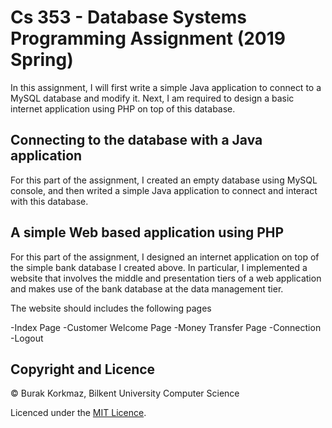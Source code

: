 # Cs 353 - Database Systems Programming Assignment (2019 Spring)
 
In this assignment, I will first write a simple Java application to connect to a MySQL database and modify it. Next, I am required to design a basic internet application using PHP on top of this database.
 
## Connecting to the database with a Java application

For this part of the assignment, I created an empty database using MySQL console, and then writed a simple Java application to connect and interact with this database.


## A simple Web based application using PHP

For this part of the assignment, I designed an internet application on top of the simple bank database I created above. In particular, I implemented a website that involves the middle and presentation tiers of a web application and makes use of the bank database at the data management tier. 

The website should includes the following pages

-Index Page
-Customer Welcome Page
-Money Transfer Page
-Connection
-Logout

## Copyright and Licence

© Burak Korkmaz, Bilkent University Computer Science

Licenced under the [MIT Licence](LICENCE).
